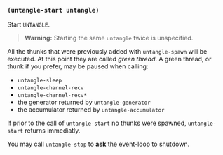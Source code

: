 
### `(untangle-start untangle)`

Start `UNTANGLE`.

> **Warning:** Starting the same `untangle` twice is unspecified.

All the thunks that were previously added with `untangle-spawn` will
be executed. At this point they are called *green thread*.  A green
thread, or thunk if you prefer, may be paused when calling:

- `untangle-sleep`
- `untangle-channel-recv`
- `untangle-channel-recv*`
- the generator returned by `untangle-generator`
- the accumulator returned by `untangle-accumulator`

If prior to the call of `untangle-start` no thunks were spawned,
`untangle-start` returns immediatly.

You may call `untangle-stop` to **ask** the event-loop to shutdown.
